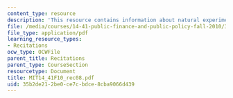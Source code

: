 ```yaml
---
content_type: resource
description: 'This resource contains information about natural experiments. '
file: /media/courses/14-41-public-finance-and-public-policy-fall-2010/35b2de212be0ce7cbdce8cba9066d439_MIT14_41F10_rec08.pdf
file_type: application/pdf
learning_resource_types:
- Recitations
ocw_type: OCWFile
parent_title: Recitations
parent_type: CourseSection
resourcetype: Document
title: MIT14_41F10_rec08.pdf
uid: 35b2de21-2be0-ce7c-bdce-8cba9066d439
---
```

